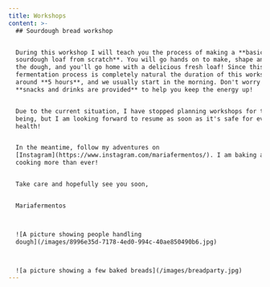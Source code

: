 ```yaml
---
title: Workshops
content: >-
  ## Sourdough bread workshop


  During this workshop I will teach you the process of making a **basic
  sourdough loaf from scratch**. You will go hands on to make, shape and bake
  the dough, and you'll go home with a delicious fresh loaf! Since this
  fermentation process is completely natural the duration of this workshop is
  around **5 hours**, and we usually start in the morning. Don't worry --
  **snacks and drinks are provided** to help you keep the energy up!


  Due to the current situation, I have stopped planning workshops for the time
  being, but I am looking forward to resume as soon as it's safe for everyone's
  health!


  In the meantime, follow my adventures on
  [Instagram](https://www.instagram.com/mariafermentos/). I am baking and
  cooking more than ever!


  Take care and hopefully see you soon,


  Mariafermentos



  ![A picture showing people handling
  dough](/images/8996e35d-7178-4ed0-994c-40ae850490b6.jpg)



  ![a picture showing a few baked breads](/images/breadparty.jpg)
---
```


